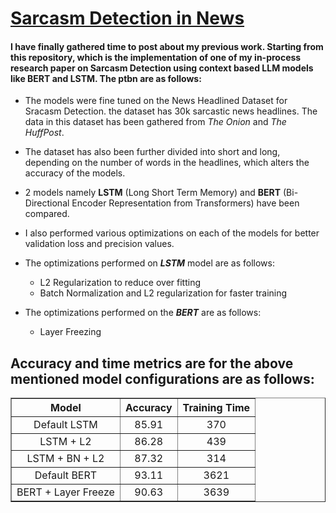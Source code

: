 # <ins>Sarcasm Detection in News<ins>

#### I have finally gathered time to post about my previous work. Starting from this repository, which is the implementation of one of my in-process research paper on Sarcasm Detection using context based LLM models like BERT and LSTM. The ptbn are as follows:

- The models were fine tuned on the News Headlined Dataset for Sracasm Detection. the dataset has 30k sarcastic news headlines. The data in this dataset has been gathered from _The Onion_ and _The HuffPost_.

- The dataset has also been further divided into short and long, depending on the number of words in the headlines, which alters the accuracy of the models.

- 2 models namely **LSTM** (Long Short Term Memory) and **BERT** (Bi-Directional Encoder Representation from Transformers) have been compared. 

- I also performed various optimizations on each of the models for better validation loss and precision values. 

- The optimizations performed on **_LSTM_** model are as follows:
    
    - L2 Regularization to reduce over fitting
    - Batch Normalization and L2 regularization for faster training

- The optimizations performed on the **_BERT_** are as follows:

    - Layer Freezing

Accuracy and time metrics are for the above mentioned model configurations are as follows:
------------------------
<table border="1" cellpadding="6" cellspacing="0" style="border-collapse: collapse; text-align: center;">
  <tr>
    <th>Model</th>
    <th>Accuracy</th>
    <th>Training Time</th>
  </tr>
  <tr>
    <td>Default LSTM</td>
    <td>85.91</td>
    <td>370</td>
  </tr>
  <tr>
    <td>LSTM + L2</td>
    <td>86.28</td>
    <td>439</td>
  </tr>
  <tr>
    <td>LSTM + BN + L2</td>
    <td>87.32</td>
    <td>314</td>
  </tr>
  <tr>
    <td>Default BERT</td>
    <td>93.11</td>
    <td>3621</td>
  </tr>
  <tr>
    <td>BERT + Layer Freeze</td>
    <td>90.63</td>
    <td>3639</td>
  </tr>
</table>
